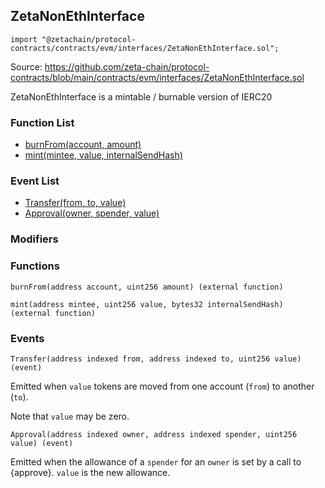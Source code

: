 ## ZetaNonEthInterface

```solidity
import "@zetachain/protocol-contracts/contracts/evm/interfaces/ZetaNonEthInterface.sol";
```

Source: https://github.com/zeta-chain/protocol-contracts/blob/main/contracts/evm/interfaces/ZetaNonEthInterface.sol

ZetaNonEthInterface is a mintable / burnable version of IERC20

### Function List

* [burnFrom(account, amount)](#ZetaNonEthInterface-burnFrom-address-uint256-)
* [mint(mintee, value, internalSendHash)](#ZetaNonEthInterface-mint-address-uint256-bytes32-)

### Event List

* [Transfer(from, to, value)](#IERC20-Transfer-address-address-uint256-)
* [Approval(owner, spender, value)](#IERC20-Approval-address-address-uint256-)

### Modifiers

### Functions

```
burnFrom(address account, uint256 amount) (external function)
```

<a name="ZetaNonEthInterface-burnFrom-address-uint256-"></a>

```
mint(address mintee, uint256 value, bytes32 internalSendHash) (external function)
```

<a name="ZetaNonEthInterface-mint-address-uint256-bytes32-"></a>

### Events

```
Transfer(address indexed from, address indexed to, uint256 value) (event)
```

<a name="IERC20-Transfer-address-address-uint256-"></a>

Emitted when `value` tokens are moved from one account (`from`) to
another (`to`).

Note that `value` may be zero.

```
Approval(address indexed owner, address indexed spender, uint256 value) (event)
```

<a name="IERC20-Approval-address-address-uint256-"></a>

Emitted when the allowance of a `spender` for an `owner` is set by
a call to {approve}. `value` is the new allowance.

